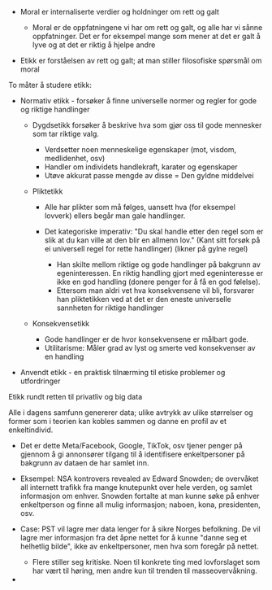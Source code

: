 - Moral er internaliserte verdier og holdninger om rett og galt
    
    - Moral er de oppfatningene vi har om rett og galt, og alle har vi sånne oppfatninger. Det er for eksempel mange som mener at det er galt å lyve og at det er riktig å hjelpe andre
- Etikk er forståelsen av rett og galt; at man stiller filosofiske spørsmål om moral
 
To måter å studere etikk:

- Normativ etikk - forsøker å finne universelle normer og regler for gode og riktige handlinger
    
    - Dygdsetikk forsøker å beskrive hva som gjør oss til gode mennesker som tar riktige valg.
        
        - Verdsetter noen menneskelige egenskaper (mot, visdom, medlidenhet, osv)
        - Handler om individets handlekraft, karater og egenskaper
        - Utøve akkurat passe mengde av disse = Den gyldne middelvei
    - Pliktetikk
        
        - Alle har plikter som må følges, uansett hva (for eksempel lovverk) ellers begår man gale handlinger.
        - Det kategoriske imperativ: "Du skal handle etter den regel som er slik at du kan ville at den blir en allmenn lov." (Kant sitt forsøk på ei universell regel for rette handlinger) (likner på gylne regel)
            
            - Han skilte mellom riktige og gode handlinger på bakgrunn av egeninteressen. En riktig handling gjort med egeninteresse er ikke en god handling (donere penger for å få en god følelse).
            - Ettersom man aldri vet hva konsekvensene vil bli, forsvarer han pliktetikken ved at det er den eneste universelle sannheten for riktige handlinger
    - Konsekvensetikk
        
        - Gode handlinger er de hvor konsekvensene er målbart gode.
        - Utilitarisme: Måler grad av lyst og smerte ved konsekvenser av en handling
- Anvendt etikk - en praktisk tilnærming til etiske problemer og utfordringer
   

Etikk rundt retten til privatliv og big data
   

Alle i dagens samfunn genererer data; ulike avtrykk av ulike størrelser og former som i teorien kan kobles sammen og danne en profil av et enkeltindivid.

- Det er dette Meta/Facebook, Google, TikTok, osv tjener penger på gjennom å gi annonsører tilgang til å identifisere enkeltpersoner på bakgrunn av dataen de har samlet inn.
- Eksempel: NSA kontrovers revealed av Edward Snowden; de overvåket all internett trafikk fra mange knutepunkt over hele verden, og samlet informasjon om enhver. Snowden fortalte at man kunne søke på enhver enkeltperson og finne all mulig informasjon; naboen, kona, presidenten, osv.
- Case: PST vil lagre mer data lenger for å sikre Norges befolkning. De vil lagre mer informasjon fra det åpne nettet for å kunne "danne seg et helhetlig bilde", ikke av enkeltpersoner, men hva som foregår på nettet.
    
    - Flere stiller seg kritiske. Noen til konkrete ting med lovforslaget som har vært til høring, men andre kun til trenden til masseovervåkning.
-